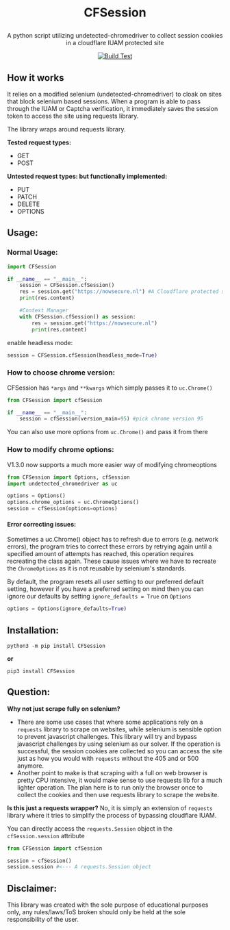 <H1 align="center"><b>CFSession</b></p></H1>
<p align="center">A python script utilizing undetected-chromedriver to collect session cookies in a cloudflare IUAM protected site</p>
<p align="center">
<a href="https://pypi.org/project/CFSession"><img src="https://github.com/Kinuseka/CFSession/actions/workflows/python-package.yml/badge.svg" alt="Build Test"></a>




## How it works
It relies on a modified selenium (undetected-chromedriver) to cloak on sites that block selenium based sessions. 
When a program is able to pass through the IUAM or Captcha verification, it immediately saves the session token to access the site using requests library.

The library wraps around requests library.

**Tested request types:**
* GET
* POST

**Untested request types: but functionally implemented:**
* PUT
* PATCH
* DELETE
* OPTIONS

## Usage:

### Normal Usage:

```py
import CFSession

if __name__ == "__main__": 
    session = CFSession.cfSession()
    res = session.get("https://nowsecure.nl") #A Cloudflare protected site
    print(res.content)

    #Context Manager
    with CFSession.cfSession() as session:
        res = session.get("https://nowsecure.nl")
        print(res.content)
```
enable headless mode:

```py
session = CFSession.cfSession(headless_mode=True)
```

### How to choose chrome version:

CFSession has `*args` and `**kwargs` which simply passes it to `uc.Chrome()`
```py
from CFSession import cfSession

if __name__ == "__main__": 
    session = cfSession(version_main=95) #pick chrome version 95
```
You can also use more options from `uc.Chrome()` and pass it from there 

### How to modify chrome options:
V1.3.0 now supports a much more easier way of modifying chromeoptions
```py
from CFSession import Options, cfSession
import undetected_chromedriver as uc

options = Options()
options.chrome_options = uc.ChromeOptions()
session = cfSession(options=options)
```
#### Error correcting issues:
Sometimes a uc.Chrome() object has to refresh due to errors (e.g. network errors), the program tries to correct these errors by retrying again until a specified amount of attempts has reached, this operation requires recreating the class again.
These cause issues where we have to recreate the `ChromeOptions` as it is not reusable by selenium's standards. 

By default, the program resets all user setting to our preferred default setting, however if you have a preferred setting on mind then you can ignore our defaults by
setting `ignore_defaults = True` on `Options`
```py
options = Options(ignore_defaults=True)
```

## Installation:
`python3 -m pip install CFSession`

**or**

`pip3 install CFSession`


## Question: 

**Why not just scrape fully on selenium?** 
- There are some use cases that where some applications rely on a `requests` library to scrape on websites, while selenium is sensible option to prevent javascript challenges. This library will try and bypass javascript challenges by using selenium as our solver. If the operation is successful, the session cookies are collected so you can access the site just as how you would with `requests` without the 405 and or 500 anymore.
- Another point to make is that scraping with a full on web browser is pretty CPU intensive, it would make sense to use requests lib for a much lighter operation. The plan here is to run only the browser once to collect the cookies and then use requests library to scrape the website.

**Is this just a requests wrapper?** No, it is simply an extension of `requests` library where it tries to simplify the process of bypassing cloudflare IUAM.

You can directly access the `requests.Session` object in the `cfSession.session` attribute 
```py
from CFSession import cfSession

session = cfSession()
session.session #<--- A requests.Session object
```

## Disclaimer:
This library was created with the sole purpose of educational purposes only, any rules/laws/ToS broken should only be held at the sole responsibility of the user.

